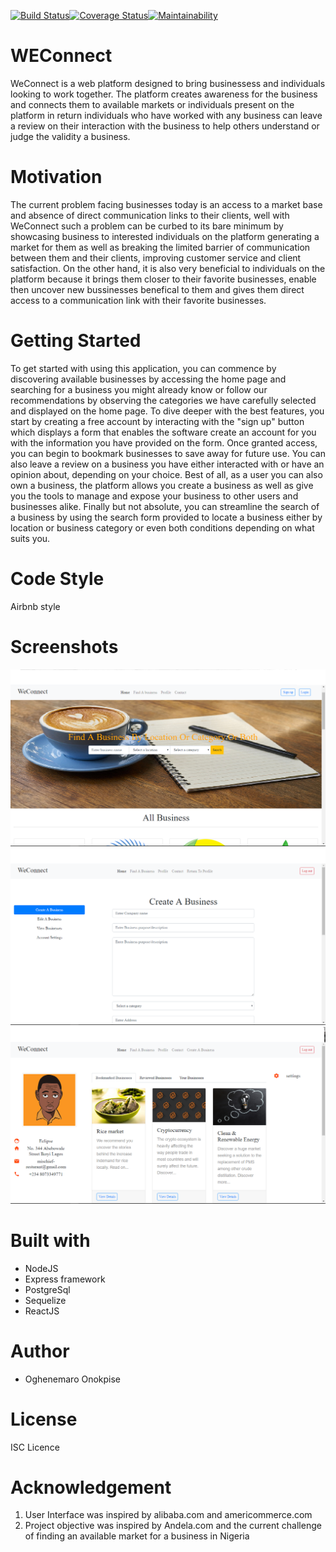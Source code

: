 [![Build Status](https://travis-ci.org/Oghenemaro/WEConnect.svg?branch=chore_travisci)](https://travis-ci.org/Oghenemaro/WEConnect)[![Coverage Status](https://coveralls.io/repos/github/Oghenemaro/WEConnect/badge.svg?branch=chore_travisci)](https://coveralls.io/github/Oghenemaro/WEConnect?branch=chore_travisci)[![Maintainability](https://api.codeclimate.com/v1/badges/840c7f6452d9bc778984/maintainability)](https://codeclimate.com/github/Oghenemaro/WEConnect/maintainability)

# WEConnect
WeConnect is a web platform designed to bring businessess and individuals looking to work together. The platform creates awareness for the business and connects them to available markets or individuals present on the platform in return individuals who have worked with any business can leave a review on their interaction with the business to help others understand or judge the validity a business.

# Motivation
The current problem facing businesses today is an access to a market base and absence of direct communication links to their clients, well with WeConnect such a problem can be curbed to its bare minimum by showcasing business to interested individuals on the platform generating a market for them as well as breaking the limited barrier of communication between them and their clients, improving customer service and client satisfaction. On the other hand, it is also very beneficial to individuals on the platform because it brings them closer to their favorite businesses, enable then uncover new bussinesses benefical to them and gives them direct access to a communication link with their favorite businesses.

# Getting Started
To get started with using this application, you can commence by discovering available businesses by accessing the home page and searching for a business you might already know or follow our recommendations by observing the categories we have carefully selected and displayed on the home page. 
To dive deeper with the best features, you start by creating a free account by interacting with the "sign up" button which displays a form that enables the software create an account for you with the information you have provided on the form.
Once granted access, you can begin to bookmark businesses to save away for future use. You can also leave a review on a business you have either interacted with or have an opinion about, depending on your choice.
Best of all, as a user you can also own a business, the platform allows you create a business as well as give you the tools to manage and expose your business to other users and businesses alike.
Finally but not absolute, you can streamline the search of a business by using the search form provided to locate a business either by location or business category or even both conditions depending on what suits you. 


# Code Style
Airbnb style

# Screenshots
![Alt text](template/images/home-screenshot.png?raw=true "Optional Title")
![Alt text](template/images/business-profile-screenshot.png?raw=true "Optional Title")
![Alt text](template/images/profile-screenshot.png?raw=true "Optional Title")

# Built with
- NodeJS
- Express framework
- PostgreSql
- Sequelize
- ReactJS

# Author
- Oghenemaro Onokpise

# License
ISC Licence

# Acknowledgement
1. User Interface was inspired by alibaba.com and americommerce.com
2. Project objective was inspired by Andela.com and the current challenge of finding an available market for a business in Nigeria
